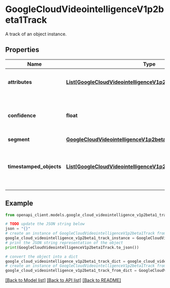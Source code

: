 # GoogleCloudVideointelligenceV1p2beta1Track

A track of an object instance.

## Properties

Name | Type | Description | Notes
------------ | ------------- | ------------- | -------------
**attributes** | [**List[GoogleCloudVideointelligenceV1p2beta1DetectedAttribute]**](GoogleCloudVideointelligenceV1p2beta1DetectedAttribute.md) | Optional. Attributes in the track level. | [optional] 
**confidence** | **float** | Optional. The confidence score of the tracked object. | [optional] 
**segment** | [**GoogleCloudVideointelligenceV1p2beta1VideoSegment**](GoogleCloudVideointelligenceV1p2beta1VideoSegment.md) |  | [optional] 
**timestamped_objects** | [**List[GoogleCloudVideointelligenceV1p2beta1TimestampedObject]**](GoogleCloudVideointelligenceV1p2beta1TimestampedObject.md) | The object with timestamp and attributes per frame in the track. | [optional] 

## Example

```python
from openapi_client.models.google_cloud_videointelligence_v1p2beta1_track import GoogleCloudVideointelligenceV1p2beta1Track

# TODO update the JSON string below
json = "{}"
# create an instance of GoogleCloudVideointelligenceV1p2beta1Track from a JSON string
google_cloud_videointelligence_v1p2beta1_track_instance = GoogleCloudVideointelligenceV1p2beta1Track.from_json(json)
# print the JSON string representation of the object
print(GoogleCloudVideointelligenceV1p2beta1Track.to_json())

# convert the object into a dict
google_cloud_videointelligence_v1p2beta1_track_dict = google_cloud_videointelligence_v1p2beta1_track_instance.to_dict()
# create an instance of GoogleCloudVideointelligenceV1p2beta1Track from a dict
google_cloud_videointelligence_v1p2beta1_track_from_dict = GoogleCloudVideointelligenceV1p2beta1Track.from_dict(google_cloud_videointelligence_v1p2beta1_track_dict)
```
[[Back to Model list]](../README.md#documentation-for-models) [[Back to API list]](../README.md#documentation-for-api-endpoints) [[Back to README]](../README.md)


